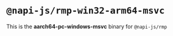 # `@napi-js/rmp-win32-arm64-msvc`

This is the **aarch64-pc-windows-msvc** binary for `@napi-js/rmp`
